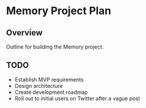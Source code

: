 # Memory Project Plan

## Overview
Outline for building the Memory project.

## TODO
- Establish MVP requirements
- Design architecture
- Create development roadmap
- Roll out to initial users on Twitter after a vague post
